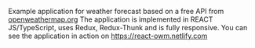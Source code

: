 Example application for weather forecast based on a free API from [openweathermap.org](https://openweathermap.org) The application is implemented in REACT JS/TypeScript, uses Redux, Redux-Thunk and is fully responsive. You can see the application in action on https://react-owm.netlify.com
